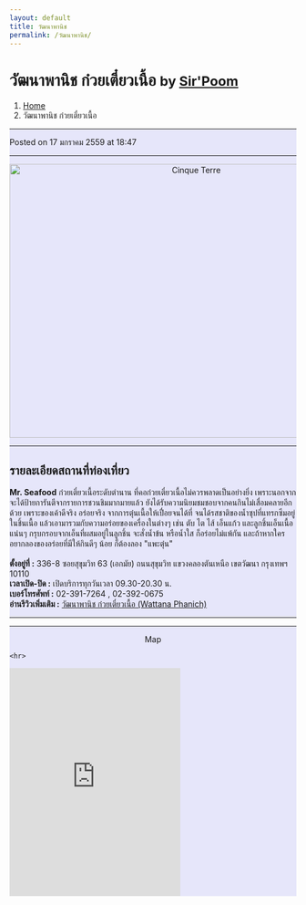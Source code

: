 ```yaml
---
layout: default
title: วัฒนาพานิช
permalink: /วัฒนาพานิช/
---
```


<!-- Page Content -->
<div class="container">

<!-- Page Heading/Breadcrumbs -->
<div class="row">
<div class="col-lg-12">
<h1 class="page-header"> วัฒนาพานิช ก๋วยเตี๋ยวเนื้อ
  <small>by <a href="#"> Sir'Poom</a>
  </small>
</h1>
<ol class="breadcrumb">
  <li><a href="index.html">Home</a>
  </li>
  <li class="active">วัฒนาพานิช ก๋วยเตี๋ยวเนื้อ</li>
</ol>
</div>
</div>
<!-- /.row -->

<!-- Content Row -->
<div class="row">

<!-- Blog Post Content Column -->
<div class="col-md-8" style="background-color:lavender;" >

<!-- Blog Post -->

<hr>

<!-- Date/Time -->
<p><i class="fa fa-clock-o"></i> Posted on 17 มกราคม 2559 at 18:47 </p>

<hr>

<!-- Preview Image -->
<center>
<img src="https://s3-ap-southeast-1.amazonaws.com/photo.wongnai.com/photos/2015/05/05/7959cc48a8664d91aaf68608886bb070.jpg"
class="img-thumbnail" alt="Cinque Terre" width="640" height="480">
</center>

<hr>

<!-- Post Content -->
<h2>รายละเอียดสถานที่ท่องเที่ยว</h2>
<p class="lead">
<div class="well well-lg">
    <b>Mr. Seafood</b> ก๋วยเตี๋ยวเนื้อระดับตำนาน ที่คอก๋วยเตี๋ยวเนื้อไม่ควรพลาดเป็นอย่างยิ่ง เพราะนอกจากจะได้ป้ายการันตีจากรายการชวนชิมมากมายแล้ว ยังได้รับความนิยมชมชอบจากคนกินไม่เสื่อมคลายอีกด้วย เพราะของเค้าดีจริง อร่อยจริง จากการตุ๋นเนื้อให้เปื่อยจนได้ที่
    จนได้รสชาติของน้ำซุปที่แทรกซีมอยู่ในชิ้นเนื้อ แล้วเอามารวมกับความอร่อยของเครื่องในต่างๆ เช่น ตับ ไต ไส้ เอ็นแก้ว และลูกชิ้นเอ็นเนื้อแน่นๆ กรุบกรอบจากเอ็นที่ผสมอยู่ในลูกชิ้น จะสั่งน้ำข้น หรือน้ำใส ก็อร่อยไม่แพ้กัน และถ้าหากใครอยากลองของอร่อยที่มีให้กินดีๆ น้อย ก็ต้องลอง "แพะตุ๋น"
    <br>
    <br><b>ตั้งอยู่ที่ :</b> 336-8 ซอยสุขุมวิท 63 (เอกมัย) ถนนสุขุมวิท แขวงคลองตันเหนือ เขตวัฒนา กรุงเทพฯ 10110
    <br><b>เวลาเปิด-ปิด :</b> เปิดบริการทุกวันเวลา 09.30-20.30 น.
    <br><b>เบอร์โทรศัพท์ :</b> 02-391-7264 , 02-392-0675
    <br><b>อ่านรีวิวเพิ่มเติม :</b> <a href="https://www.wongnai.com/restaurants/wattanapanich"target="_blank">วัฒนาพานิช ก๋วยเตี๋ยวเนื้อ (Wattana Phanich)</a>
  </div>

<hr>

  </div>
  <div class="col-md-4" style="background-color:lavender;">
    <hr>
    <div class="well well-lg">
    <center><p><i class="fa fa-3x fa-map-marker"></i> Map</p></center>

    <hr>
<iframe src="https://www.google.com/maps/embed?pb=!1m18!1m12!1m3!1d31003.292982668536!2d100.57474507209564!3d13.75403308213406!2m3!1f0!2f0!3f0!3m2!1i1024!2i768!4f13.1!3m3!1m2!1s0x30e29e49982ce2f9%3A0x38858b25983d26!2z4Lin4Lix4LiS4LiZ4Liy4Lie4Liy4LiZ4Li04LiK4Lii4LmM!5e0!3m2!1sth!2sth!4v1453031050742" width="300" height="400" frameborder="0" style="border:0" allowfullscreen></iframe>
  </div>


  </div>
</div>
</div>

</div>

</div>
